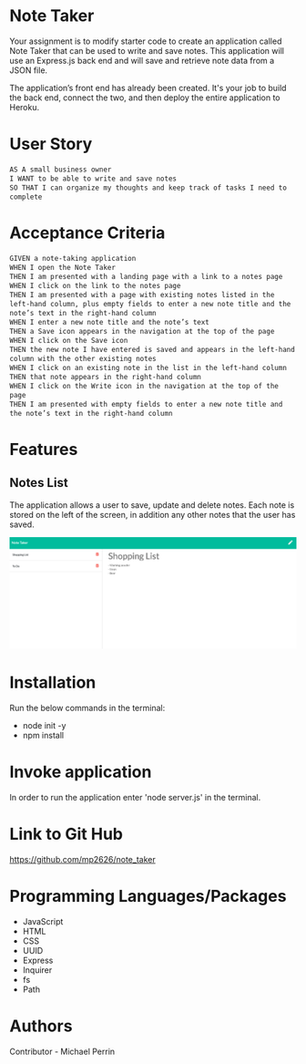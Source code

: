 # Note Taker

Your assignment is to modify starter code to create an application called Note Taker that can be used to write and save notes. This application will use an Express.js back end and will save and retrieve note data from a JSON file.

The application’s front end has already been created. It's your job to build the back end, connect the two, and then deploy the entire application to Heroku.

# User Story

```
AS A small business owner
I WANT to be able to write and save notes
SO THAT I can organize my thoughts and keep track of tasks I need to complete
```
# Acceptance Criteria

```
GIVEN a note-taking application
WHEN I open the Note Taker
THEN I am presented with a landing page with a link to a notes page
WHEN I click on the link to the notes page
THEN I am presented with a page with existing notes listed in the left-hand column, plus empty fields to enter a new note title and the note’s text in the right-hand column
WHEN I enter a new note title and the note’s text
THEN a Save icon appears in the navigation at the top of the page
WHEN I click on the Save icon
THEN the new note I have entered is saved and appears in the left-hand column with the other existing notes
WHEN I click on an existing note in the list in the left-hand column
THEN that note appears in the right-hand column
WHEN I click on the Write icon in the navigation at the top of the page
THEN I am presented with empty fields to enter a new note title and the note’s text in the right-hand column
```

# Features

## Notes List

The application allows a user to save, update and delete notes. Each note is stored on the left of the screen, in addition any other notes that the user has saved.

![note](images/notes.png)

# Installation

Run the below commands in the terminal:

* node init -y
* npm install

# Invoke application

In order to run the application enter 'node server.js' in the terminal.

# Link to Git Hub

https://github.com/mp2626/note_taker

# Programming Languages/Packages
 * JavaScript
 * HTML
 * CSS
 * UUID
 * Express
 * Inquirer
 * fs
 * Path

# Authors
Contributor - Michael Perrin
